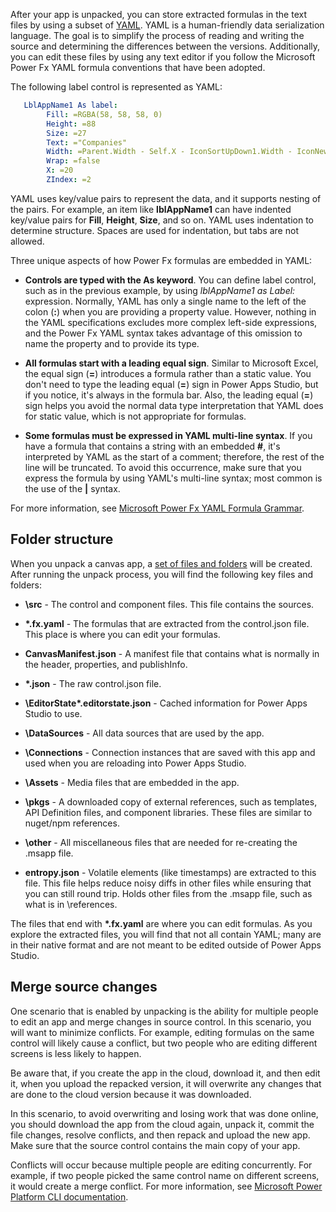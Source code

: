 After your app is unpacked, you can store extracted formulas in the text files by using a subset of [YAML](https://yaml.org/?azure-portal=true). YAML is a human-friendly data serialization language. The goal is to simplify the process of reading and writing the source and determining the differences between the versions. Additionally, you can edit these files by using any text editor if you follow the Microsoft Power Fx YAML formula conventions that have been adopted.

The following label control is represented as YAML:

```yml
   LblAppName1 As label:
        Fill: =RGBA(58, 58, 58, 0)
        Height: =88
        Size: =27
        Text: ="Companies"
        Width: =Parent.Width - Self.X - IconSortUpDown1.Width - IconNewItem1.Width - IconRefresh1.Width
        Wrap: =false
        X: =20
        ZIndex: =2
```

YAML uses key/value pairs to represent the data, and it supports nesting of the pairs. For example, an item like **lblAppName1** can have indented key/value pairs for **Fill**, **Height**, **Size**, and so on. YAML uses indentation to determine structure. Spaces are used for indentation, but tabs are not allowed.

Three unique aspects of how Power Fx formulas are embedded in YAML:

-   **Controls are typed with the As keyword**. You can define label control, such as in the previous example, by using *lblAppName1 as Label:* expression. Normally, YAML has only a single name to the left of the colon (**:**) when you are providing a property value. However, nothing in the YAML specifications excludes more complex left-side expressions, and the Power Fx YAML syntax takes advantage of this omission to name the property and to provide its type.

-   **All formulas start with a leading equal sign**. Similar to Microsoft Excel, the equal sign (**=**) introduces a formula rather than a static value. You don't need to type the leading equal (**=**) sign in Power Apps Studio, but if you notice, it's always in the formula bar. Also, the leading equal (**=**) sign helps you avoid the normal data type interpretation that YAML does for static value, which is not appropriate for formulas.

-   **Some formulas must be expressed in YAML multi-line syntax**. If you have a formula that contains a string with an embedded **\#**, it's interpreted by YAML as the start of a comment; therefore, the rest of the line will be truncated. To avoid this occurrence, make sure that you express the formula by using YAML's multi-line syntax; most common is the use of the **\|** syntax.

For more information, see [Microsoft Power Fx YAML Formula Grammar](/power-platform/power-fx/yaml-formula-grammar/?azure-portal=true).

## Folder structure

When you unpack a canvas app, a [set of files and folders](/powerapps/developer/data-platform/powerapps-cli?azure-portal=true#folder-structure) will be created. After running the unpack process, you will find the following key files and folders:

- **\src** - The control and component files. This file contains the sources.

- **\*.fx.yaml** - The formulas that are extracted from the control.json file. This place is where you can edit your formulas.

- **CanvasManifest.json** - A manifest file that contains what is normally in the header, properties, and publishInfo.

- **\*.json** - The raw control.json file.

- **\EditorState\*.editorstate.json** - Cached information for Power Apps Studio to use.

- **\DataSources** - All data sources that are used by the app.

- **\Connections** - Connection instances that are saved with this app and used when you are reloading into Power Apps Studio.

- **\Assets** - Media files that are embedded in the app.

- **\pkgs** - A downloaded copy of external references, such as templates, API Definition files, and component libraries. These files are similar to nuget/npm references.

- **\other** - All miscellaneous files that are needed for re-creating the .msapp file.

- **entropy.json** - Volatile elements (like timestamps) are extracted to this file. This file helps reduce noisy diffs in other files while ensuring that you can still round trip. Holds other files from the .msapp file, such as what is in \references.

The files that end with **\*.fx.yaml** are where you can edit formulas. As you explore the extracted files, you will find that not all contain YAML; many are in their native format and are not meant to be edited outside of Power Apps Studio.

## Merge source changes

One scenario that is enabled by unpacking is the ability for multiple people to edit an app and merge changes in source control. In this scenario, you will want to minimize conflicts. For example, editing formulas on the same control will likely cause a conflict, but two people who are editing different screens is less likely to happen.

Be aware that, if you create the app in the cloud, download it, and then edit it, when you upload the repacked version, it will overwrite any changes that are done to the cloud version because it was downloaded.

In this scenario, to avoid overwriting and losing work that was done online, you should download the app from the cloud again, unpack it, commit the file changes, resolve conflicts, and then repack and upload the new app. Make sure that the source control contains the main copy of your app.

Conflicts will occur because multiple people are editing concurrently. For example, if two people picked the same control name on different screens, it would create a merge conflict. For more information, see [Microsoft Power Platform CLI documentation](/powerapps/developer/data-platform/powerapps-cli?azure-portal=true#merging-changes-with-power-apps-studio).
